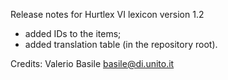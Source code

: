 Release notes for Hurtlex VI lexicon version 1.2
- added IDs to the items;
- added translation table (in the repository root).

Credits: Valerio Basile <basile@di.unito.it>
